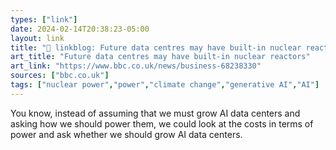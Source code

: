 ```yaml
---
types: ["link"]
date: 2024-02-14T20:38:23-05:00
layout: link
title: "🔗 linkblog: Future data centres may have built-in nuclear reactors'"
art_title: "Future data centres may have built-in nuclear reactors"
art_link: "https://www.bbc.co.uk/news/business-68238330"
sources: ["bbc.co.uk"]
tags: ["nuclear power","power","climate change","generative AI","AI"]
---
```

You know, instead of assuming that we must grow AI data centers and asking how we should power them, we could look at the costs in terms of power and ask whether we should grow AI data centers.
